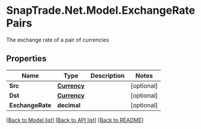# SnapTrade.Net.Model.ExchangeRatePairs
The exchange rate of a pair of currencies

## Properties

Name | Type | Description | Notes
------------ | ------------- | ------------- | -------------
**Src** | [**Currency**](Currency.md) |  | [optional] 
**Dst** | [**Currency**](Currency.md) |  | [optional] 
**ExchangeRate** | **decimal** |  | [optional] 

[[Back to Model list]](../README.md#documentation-for-models) [[Back to API list]](../README.md#documentation-for-api-endpoints) [[Back to README]](../README.md)

